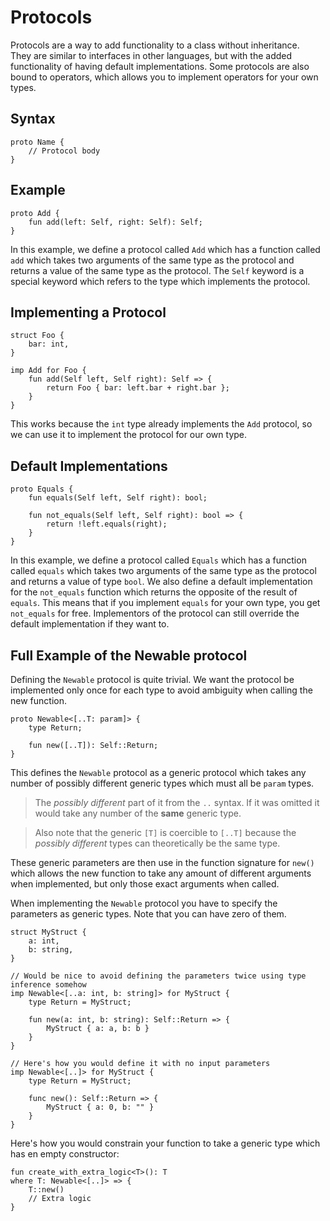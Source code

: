 # Protocols

Protocols are a way to add functionality to a class without inheritance. \
They are similar to interfaces in other languages, but with the added functionality of having default implementations.
Some protocols are also bound to operators, which allows you to implement operators for your own types.

## Syntax

```arcana
proto Name {
    // Protocol body
}
```

## Example

```arcana
proto Add {
    fun add(left: Self, right: Self): Self;
}
```

In this example, we define a protocol called `Add` which has a function called `add` which takes two arguments of the same type as the protocol and returns a value of the same type as the protocol.
The `Self` keyword is a special keyword which refers to the type which implements the protocol.

## Implementing a Protocol

```arcana
struct Foo {
    bar: int,
}

imp Add for Foo {
    fun add(Self left, Self right): Self => {
        return Foo { bar: left.bar + right.bar };
    }
}
```

This works because the `int` type already implements the `Add` protocol, so we can use it to implement the protocol for our own type.

## Default Implementations

```arcana
proto Equals {
    fun equals(Self left, Self right): bool;
    
    fun not_equals(Self left, Self right): bool => {
        return !left.equals(right);
    }
}
```

In this example, we define a protocol called `Equals` which has a function called `equals` which takes two arguments of the same type as the protocol and returns a value of type `bool`.
We also define a default implementation for the `not_equals` function which returns the opposite of the result of `equals`.
This means that if you implement `equals` for your own type, you get `not_equals` for free.
Implementors of the protocol can still override the default implementation if they want to.

## Full Example of the Newable protocol

Defining the `Newable` protocol is quite trivial. We want the protocol be implemented only once for each type to avoid ambiguity when calling the new function.

```arcana
proto Newable<[..T: param]> {
    type Return;

    fun new([..T]): Self::Return;
}
```

This defines the `Newable` protocol as a generic protocol which takes any number of possibly different generic types which must all be `param` types.

> The *possibly different* part of it from the `..` syntax.
> If it was omitted it would take any number of the **same** generic type. 

> Also note that the generic `[T]` is coercible to `[..T]` because the *possibly different* types can theoretically be the same type.

These generic parameters are then use in the function signature for `new()` which allows the new function to take any amount of different arguments when implemented, but only those exact arguments when called.

When implementing the `Newable` protocol you have to specify the parameters as generic types. Note that you can have zero of them.

```arcana
struct MyStruct {
    a: int,
    b: string,
}

// Would be nice to avoid defining the parameters twice using type inference somehow
imp Newable<[..a: int, b: string]> for MyStruct {
    type Return = MyStruct;

    fun new(a: int, b: string): Self::Return => {
        MyStruct { a: a, b: b }
    }
}

// Here's how you would define it with no input parameters
imp Newable<[..]> for MyStruct {
    type Return = MyStruct;

    func new(): Self::Return => {
        MyStruct { a: 0, b: "" }
    }
}
```

Here's how you would constrain your function to take a generic type which has en empty constructor:

```arcana
fun create_with_extra_logic<T>(): T
where T: Newable<[..]> => {
    T::new()
    // Extra logic
}
```
